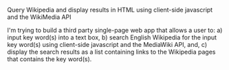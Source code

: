 Query Wikipedia and display results in HTML using client-side javascript and the WikiMedia API

I'm trying to build a third party single-page web app that allows a user to:
  a) input key word(s) into a text box,
  b) search English Wikipedia for the input key word(s) using client-side javascript and the MediaWiki API, and,
  c) display the search results as a list containing links to the Wikipedia pages that contains the key word(s).



